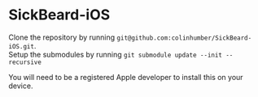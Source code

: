 SickBeard-iOS
=============

Clone the repository by running `git@github.com:colinhumber/SickBeard-iOS.git`.   
Setup the submodules by running `git submodule update --init --recursive`

You will need to be a registered Apple developer to install this on your device.
